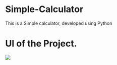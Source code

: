 # Simple-Calculator
This is a Simple calculator, developed using Python


# UI of the Project.

![](images/simplecalculator.png)
